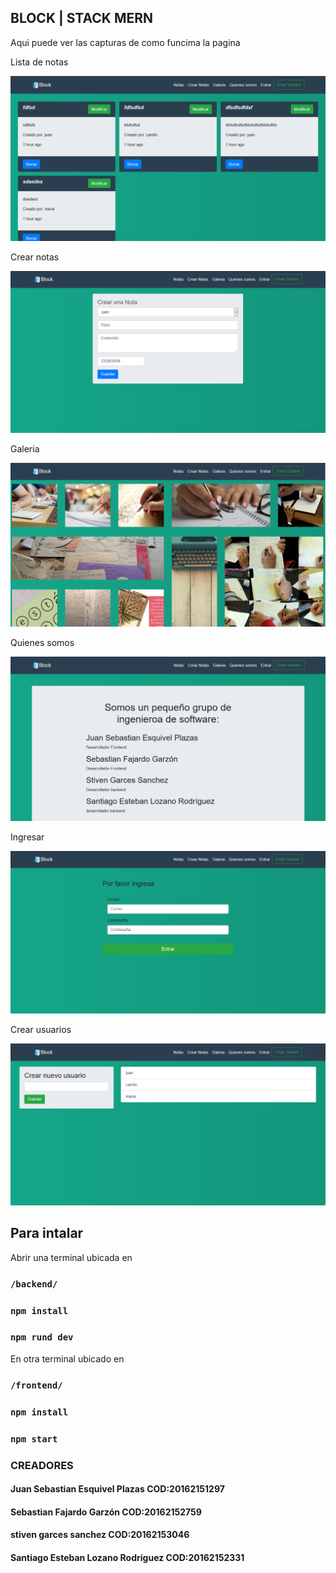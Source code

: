 ## BLOCK | STACK MERN

Aqui puede ver las capturas de como funcima la pagina 

Lista de notas

![](notelist.png)

Crear notas

![](createnote.png)

Galeria

![](galeria.png)

Quienes somos

![](somos.png)

Ingresar

![](entrar.png)

Crear usuarios

![](createuser.png)

## Para intalar 

Abrir una terminal ubicada en 

### `/backend/`

### `npm install`

### `npm rund dev`

En otra terminal ubicado en 

### `/frontend/`

### `npm install`

### `npm start`

### CREADORES

#### Juan Sebastian Esquivel Plazas             COD:20162151297

#### Sebastian Fajardo Garzón                   COD:20162152759

#### stiven garces sanchez                      COD:20162153046

#### Santiago Esteban Lozano Rodríguez          COD:20162152331
